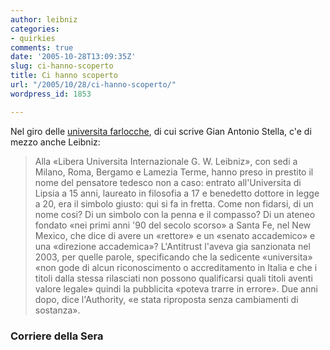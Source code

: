 ```yaml
---
author: leibniz
categories:
- quirkies
comments: true
date: '2005-10-28T13:09:35Z'
slug: ci-hanno-scoperto
title: Ci hanno scoperto
url: "/2005/10/28/ci-hanno-scoperto/"
wordpress_id: 1853

---
```

Nel giro delle [universita farlocche](http://www.corriere.it/edicola/index.jsp?path=PRIMA_PAGINA&doc=STELLA), di cui scrive Gian Antonio Stella, c'e di mezzo anche Leibniz:

> Alla «Libera Universita Internazionale G. W. Leibniz», con sedi a Milano, Roma, Bergamo e Lamezia Terme, hanno preso in prestito il nome del pensatore tedesco non a caso: entrato all'Universita di Lipsia a 15 anni, laureato in filosofia a 17 e benedetto dottore in legge a 20, era il simbolo giusto: qui si fa in fretta. Come non fidarsi, di un nome cosi? Di un simbolo con la penna e il compasso? Di un ateneo fondato «nei primi anni '90 del secolo scorso» a Santa Fe, nel New Mexico, che dice di avere un «rettore» e un «senato accademico» e una «direzione accademica»? L'Antitrust l'aveva gia sanzionata nel 2003, per quelle parole, specificando che la sedicente «universita» «non gode di alcun riconoscimento o accreditamento in Italia e che i titoli dalla stessa rilasciati non possono qualificarsi quali titoli aventi valore legale» quindi la pubblicita «poteva trarre in errore». Due anni dopo, dice l'Authority, «e stata riproposta senza cambiamenti di sostanza».

### Corriere della Sera
